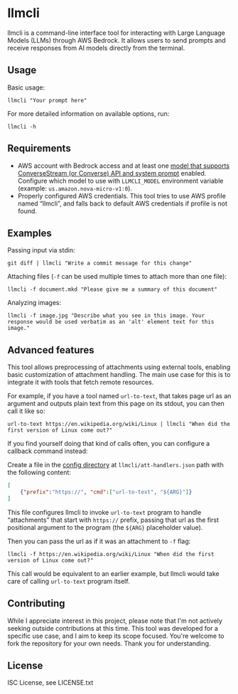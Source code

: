 # llmcli

llmcli is a command-line interface tool for interacting with Large Language Models (LLMs) through AWS Bedrock. It allows users to send prompts and receive responses from AI models directly from the terminal.

## Usage

Basic usage:

```
llmcli "Your prompt here"
```

For more detailed information on available options, run:

```
llmcli -h
```

## Requirements

- AWS account with Bedrock access and at least one [model that supports ConverseStream (or Converse) API and system prompt](https://docs.aws.amazon.com/bedrock/latest/userguide/conversation-inference-supported-models-features.html) enabled.
  Configure which model to use with `LLMCLI_MODEL` environment variable (example: `us.amazon.nova-micro-v1:0`).
- Properly configured AWS credentials.
  This tool tries to use AWS profile named “llmcli”, and falls back to default AWS credentials if profile is not found.

## Examples

Passing input via stdin:

```
git diff | llmcli "Write a commit message for this change"
```

Attaching files (`-f` can be used multiple times to attach more than one file):

```
llmcli -f document.mkd "Please give me a summary of this document"
```

Analyzing images:

```
llmcli -f image.jpg "Describe what you see in this image. Your response would be used verbatim as an 'alt' element text for this image."
```

## Advanced features

This tool allows preprocessing of attachments using external tools, enabling basic customization of attachment handling.
The main use case for this is to integrate it with tools that fetch remote resources.

For example, if you have a tool named `url-to-text`, that takes page url as an argument and outputs plain text from this page on its stdout, you can then call it like so:

```
url-to-text https://en.wikipedia.org/wiki/Linux | llmcli "When did the first version of Linux come out?"
```

If you find yourself doing that kind of calls often, you can configure a callback command instead:

Create a file in the [config directory](https://pkg.go.dev/os#UserConfigDir) at `llmcli/att-handlers.json` path with the following content:

```json
[
    {"prefix":"https://", "cmd":["url-to-text", "${ARG}"]}
]
```

This file configures llmcli to invoke `url-to-text` program to handle “attachments” that start with `https://` prefix, passing that url as the first positional argument to the program (the `${ARG}` placeholder value).

Then you can pass the url as if it was an attachment to `-f` flag:

```
llmcli -f https://en.wikipedia.org/wiki/Linux "When did the first version of Linux come out?"
```

This call would be equivalent to an earlier example, but llmcli would take care of calling `url-to-text` program itself.


## Contributing

While I appreciate interest in this project, please note that I'm not actively seeking outside contributions at this time.
This tool was developed for a specific use case, and I aim to keep its scope focused.
You're welcome to fork the repository for your own needs.
Thank you for understanding.

## License

ISC License, see LICENSE.txt
